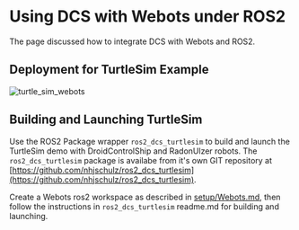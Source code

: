 # Using DCS with Webots under ROS2

The page discussed how to integrate DCS with Webots and ROS2.

## Deployment for TurtleSim Example

![turtle_sim_webots](http://www.plantuml.com/plantuml/proxy?cache=no&src=https://raw.githubusercontent.com/BlueAndi/DroidControlShip/feature/ROS2/doc/ROS2/uml/turtle_sim_webots.plantuml)

## Building and Launching TurtleSim

Use the ROS2 Package wrapper `ros2_dcs_turtlesim` to build and launch
the TurtleSim demo with DroidControlShip and RadonUlzer robots.
The `ros2_dcs_turtlesim` package is availabe from it's own GIT repository at
[https://github.com/nhjschulz/ros2_dcs_turtlesim](https://github.com/nhjschulz/ros2_dcs_turtlesim).

Create a Webots ros2 workspace as described in [setup/Webots.md](../setup/Webots.md),
then follow the instructions in `ros2_dcs_turtlesim` readme.md for building and launching.

